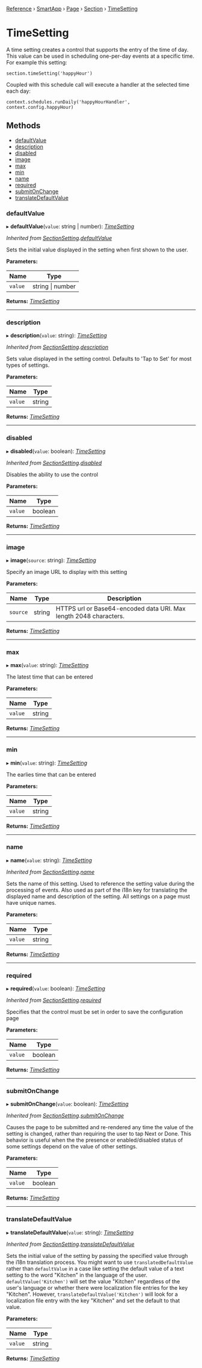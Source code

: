 [Reference](../README.md) › [SmartApp](_smart_app_d_.smartapp.md) › [Page](_pages_page_d_.page.md) › [Section](_pages_section_d_.section.md) ›  [TimeSetting](_pages_time_setting_d_.timesetting.md)

# TimeSetting

A time setting creates a control that supports the entry of the time of day.
This value can be used in scheduling one-per-day events at a specific time.
For example this setting:
```
section.timeSetting('happyHour')
```
Coupled with this schedule call will execute a handler at the selected time each day:
```
context.schedules.runDaily('happyHourHandler', context.config.happyHour)
```

## Methods

* [defaultValue](_pages_time_setting_d_.timesetting.md#defaultvalue)
* [description](_pages_time_setting_d_.timesetting.md#description)
* [disabled](_pages_time_setting_d_.timesetting.md#disabled)
* [image](_pages_time_setting_d_.timesetting.md#image)
* [max](_pages_time_setting_d_.timesetting.md#max)
* [min](_pages_time_setting_d_.timesetting.md#min)
* [name](_pages_time_setting_d_.timesetting.md#name)
* [required](_pages_time_setting_d_.timesetting.md#required)
* [submitOnChange](_pages_time_setting_d_.timesetting.md#submitonchange)
* [translateDefaultValue](_pages_time_setting_d_.timesetting.md#translatedefaultvalue)


###  defaultValue

▸ **defaultValue**(`value`: string | number): *[TimeSetting](_pages_time_setting_d_.timesetting.md)*

*Inherited from [SectionSetting](_pages_section_setting_d_.sectionsetting.md).[defaultValue](_pages_section_setting_d_.sectionsetting.md#defaultvalue)*

Sets the initial value displayed in the setting when first shown to the user.

**Parameters:**

Name | Type |
------ | ------ |
`value` | string &#124; number |

**Returns:** *[TimeSetting](_pages_time_setting_d_.timesetting.md)*

___

###  description

▸ **description**(`value`: string): *[TimeSetting](_pages_time_setting_d_.timesetting.md)*

*Inherited from [SectionSetting](_pages_section_setting_d_.sectionsetting.md).[description](_pages_section_setting_d_.sectionsetting.md#description)*

Sets value displayed in the setting control. Defaults to 'Tap to Set' for most types of settings.

**Parameters:**

Name | Type |
------ | ------ |
`value` | string |

**Returns:** *[TimeSetting](_pages_time_setting_d_.timesetting.md)*

___

###  disabled

▸ **disabled**(`value`: boolean): *[TimeSetting](_pages_time_setting_d_.timesetting.md)*

*Inherited from [SectionSetting](_pages_section_setting_d_.sectionsetting.md).[disabled](_pages_section_setting_d_.sectionsetting.md#disabled)*

Disables the ability to use the control

**Parameters:**

Name | Type |
------ | ------ |
`value` | boolean |

**Returns:** *[TimeSetting](_pages_time_setting_d_.timesetting.md)*

___

###  image

▸ **image**(`source`: string): *[TimeSetting](_pages_time_setting_d_.timesetting.md)*

Specify an image URL to display with this setting

**Parameters:**

Name | Type | Description |
------ | ------ | ------ |
`source` | string | HTTPS url or Base64-encoded data URI. Max length 2048 characters.  |

**Returns:** *[TimeSetting](_pages_time_setting_d_.timesetting.md)*

___

###  max

▸ **max**(`value`: string): *[TimeSetting](_pages_time_setting_d_.timesetting.md)*

The latest time that can be entered

**Parameters:**

Name | Type |
------ | ------ |
`value` | string |

**Returns:** *[TimeSetting](_pages_time_setting_d_.timesetting.md)*

___

###  min

▸ **min**(`value`: string): *[TimeSetting](_pages_time_setting_d_.timesetting.md)*

The earlies time that can be entered

**Parameters:**

Name | Type |
------ | ------ |
`value` | string |

**Returns:** *[TimeSetting](_pages_time_setting_d_.timesetting.md)*

___

###  name

▸ **name**(`value`: string): *[TimeSetting](_pages_time_setting_d_.timesetting.md)*

*Inherited from [SectionSetting](_pages_section_setting_d_.sectionsetting.md).[name](_pages_section_setting_d_.sectionsetting.md#name)*

Sets the name of this setting. Used to reference the setting value during the processing of events. Also
used as part of the i18n key for translating the displayed name and description of the setting. All settings
on a page must have unique names.

**Parameters:**

Name | Type |
------ | ------ |
`value` | string |

**Returns:** *[TimeSetting](_pages_time_setting_d_.timesetting.md)*

___

###  required

▸ **required**(`value`: boolean): *[TimeSetting](_pages_time_setting_d_.timesetting.md)*

*Inherited from [SectionSetting](_pages_section_setting_d_.sectionsetting.md).[required](_pages_section_setting_d_.sectionsetting.md#required)*

Specifies that the control must be set in order to save the configuration page

**Parameters:**

Name | Type |
------ | ------ |
`value` | boolean |

**Returns:** *[TimeSetting](_pages_time_setting_d_.timesetting.md)*

___

###  submitOnChange

▸ **submitOnChange**(`value`: boolean): *[TimeSetting](_pages_time_setting_d_.timesetting.md)*

*Inherited from [SectionSetting](_pages_section_setting_d_.sectionsetting.md).[submitOnChange](_pages_section_setting_d_.sectionsetting.md#submitonchange)*

Causes the page to be submitted and re-rendered any time the value of the setting is changed, rather than
requiring the user to tap Next or Done. This behavior is useful when the the presence or enabled/disabled
status of some settings depend on the value of other settings.

**Parameters:**

Name | Type |
------ | ------ |
`value` | boolean |

**Returns:** *[TimeSetting](_pages_time_setting_d_.timesetting.md)*

___

###  translateDefaultValue

▸ **translateDefaultValue**(`value`: string): *[TimeSetting](_pages_time_setting_d_.timesetting.md)*

*Inherited from [SectionSetting](_pages_section_setting_d_.sectionsetting.md).[translateDefaultValue](_pages_section_setting_d_.sectionsetting.md#translatedefaultvalue)*

Sets the initial value of the setting by passing the specified value through the i18n translation process.
You might want to use `translatedDefaultValue` rather than `defaultValue` in a case like setting the
default value of a text setting to the word "Kitchen" in the language of the user. `defaultValue('Kitchen')`
will set the value "Kitchen" regardless of the user's language or whether there were localization file entries
for the key "Kitchen". However, `translateDefaultValue('Kitchen')` will look for a localization file entry
with the key "Kitchen" and set the default to that value.

**Parameters:**

Name | Type |
------ | ------ |
`value` | string |

**Returns:** *[TimeSetting](_pages_time_setting_d_.timesetting.md)*

